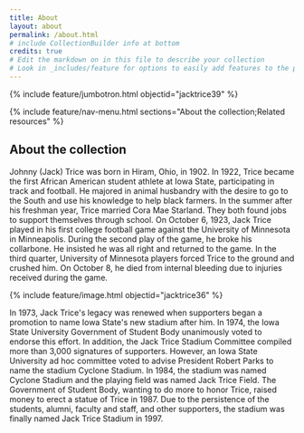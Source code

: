 ```yaml
---
title: About
layout: about
permalink: /about.html
# include CollectionBuilder info at bottom
credits: true
# Edit the markdown on in this file to describe your collection
# Look in _includes/feature for options to easily add features to the page
---
```


{% include feature/jumbotron.html objectid="jacktrice39" %} 

{% include feature/nav-menu.html sections="About the collection;Related resources" %}

## About the collection

Johnny (Jack) Trice was born in Hiram, Ohio, in 1902. In 1922, Trice became the first African American student athlete at Iowa State, participating in track and football.
He majored in animal husbandry with the desire to go to the South and use his knowledge to help black farmers.
In the summer after his freshman year, Trice married Cora Mae Starland.
They both found jobs to support themselves through school.
On October 6, 1923, Jack Trice played in his first college football game against the University of Minnesota in Minneapolis. During the second play of the game, he broke his collarbone.
He insisted he was all right and returned to the game.
In the third quarter, University of Minnesota players forced Trice to the ground and crushed him. On October 8, he died from internal bleeding due to injuries received during the game.

{% include feature/image.html objectid="jacktrice36" %}

In 1973, Jack Trice's legacy was renewed when supporters began a promotion to name Iowa State's new stadium after him.
In 1974, the Iowa State University Government of Student Body unanimously voted to endorse this effort.
In addition, the Jack Trice Stadium Committee compiled more than 3,000 signatures of supporters.
However, an Iowa State University ad hoc committee voted to advise President Robert Parks to name the stadium Cyclone Stadium.
In 1984, the stadium was named Cyclone Stadium and the playing field was named Jack Trice Field.
The Government of Student Body, wanting to do more to honor Trice, raised money to erect a statue of Trice in 1987.
Due to the persistence of the students, alumni, faculty and staff, and other supporters, the stadium was finally named Jack Trice Stadium in 1997.


